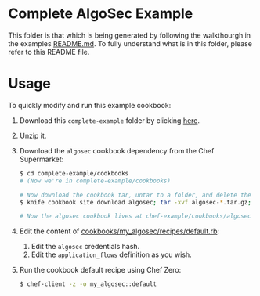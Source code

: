 # Complete AlgoSec Example

This folder is that which is being generated by following the walkthourgh in the examples [README.md](../README.md). To fully understand what is in this folder, please refer to this README file.

# Usage

To quickly modify and run this example cookbook:

1. Download this `complete-example` folder by clicking [here](https://minhaskamal.github.io/DownGit/#/home?url=https://github.com/AlmogCohen/algosec-chef/tree/master/examples/complete-example). 
2. Unzip it.
3. Download the `algosec` cookbook dependency from the Chef Supermarket:
      
    ```bash
    $ cd complete-example/cookbooks
    # (Now we're in complete-example/cookbooks)
    
    # Now download the cookbook tar, untar to a folder, and delete the tar file
    $ knife cookbook site download algosec; tar -xvf algosec-*.tar.gz; rm algosec-*.tar.gz
    
    # Now the algosec cookbook lives at chef-example/cookbooks/algosec
    ```
 
4. Edit the content of [cookbooks/my_algosec/recipes/default.rb](cookbooks/my_algosec/recipes/default.rb):
    1. Edit the `algosec` credentials hash.
    2. Edit the `application_flows` definition as you wish.
5. Run the cookbook default recipe using Chef Zero:
    
    ```bash
    $ chef-client -z -o my_algosec::default
    ```